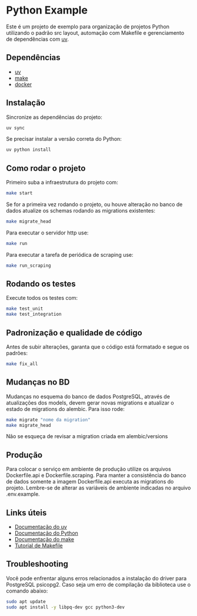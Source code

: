 # Python Example

Este é um projeto de exemplo para organização de projetos Python utilizando o padrão src layout, automação com Makefile e gerenciamento de dependências com [uv](https://docs.astral.sh/uv/).

## Dependências

- [uv](https://docs.astral.sh/uv/)
- [make](https://www.gnu.org/software/make/)
- [docker](https://www.docker.com/)

## Instalação

Sincronize as dependências do projeto:

```bash
uv sync
```

Se precisar instalar a versão correta do Python:

```bash
uv python install
```

## Como rodar o projeto
Primeiro suba a infraestrutura do projeto com:
```bash
make start
```

Se for a primeira vez rodando o projeto, ou houve alteração no banco de dados atualize os schemas rodando as migrations existentes:
```bash
make migrate_head
```

Para executar o servidor http use:

```bash
make run
```

Para executar a tarefa de periódica de scraping use:
```bash
make run_scraping
```

## Rodando os testes

Execute todos os testes com:
```bash
make test_unit
make test_integration
```

## Padronização e qualidade de código

Antes de subir alterações, garanta que o código está formatado e segue os padrões:

```bash
make fix_all
```

## Mudanças no BD

Mudanças no esquema do banco de dados PostgreSQL, através de atualizações dos models, devem gerar novas migrations e atualizar o estado de migrations do alembic. Para isso rode:

```bash
make migrate "nome da migration"
make migrate_head
```

Não se esqueça de revisar a migration criada em alembic/versions

## Produção

Para colocar o serviço em ambiente de produção utilize os arquivos Dockerfile.api e Dockerfile.scraping. Para manter a consistência do banco de dados somente a imagem Dockerfile.api executa as migrations do projeto. Lembre-se de alterar as variáveis de ambiente indicadas no arquivo .env.example.

## Links úteis

- [Documentação do uv](https://docs.astral.sh/uv/)
- [Documentação do Python](https://docs.python.org/pt-br/3/)
- [Documentação do make](https://www.gnu.org/software/make/manual/)
- [Tutorial de Makefile](https://makefiletutorial.com/)

## Troubleshooting
Você pode enfrentar alguns erros relacionados a instalação do driver para PostgreSQL psicopg2. Caso seja um erro de compilação da biblioteca use o comando abaixo:
```bash
sudo apt update
sudo apt install -y libpq-dev gcc python3-dev
```